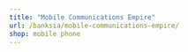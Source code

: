 ```yaml
---
title: "Mobile Communications Empire"
url: /banksia/mobile-communications-empire/
shop: mobile phone
---
```

